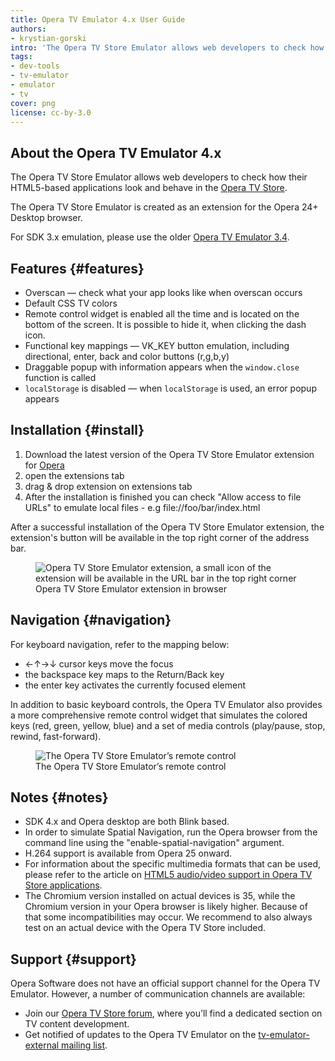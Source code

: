```yaml
---
title: Opera TV Emulator 4.x User Guide
authors:
- krystian-gorski
intro: 'The Opera TV Store Emulator allows web developers to check how their HTML5-based applications look and behave in the Opera TV Store.'
tags:
- dev-tools
- tv-emulator
- emulator
- tv
cover: png
license: cc-by-3.0
---
```


## About the Opera TV Emulator 4.x

The Opera TV Store Emulator allows web developers to check how their HTML5-based applications look and behave in the [Opera TV Store][1].

The Opera TV Store Emulator is created as an extension for the Opera 24+ Desktop browser.

For SDK 3.x emulation, please use the older [Opera TV Emulator 3.4][2].

[1]: https://www.opera.com/business/tv/store/
[2]: https://dev.opera.com/tv/opera-tv-emulator/

## Features {#features}

- Overscan — check what your app looks like when overscan occurs
- Default CSS TV colors
- Remote control widget is enabled all the time and is located on the bottom of the screen. It is possible to hide it, when clicking the dash icon.
- Functional key mappings — VK_KEY button emulation, including directional, enter, back and color buttons (r,g,b,y)
- Draggable popup with information appears when the `window.close` function is called
- `localStorage` is disabled — when `localStorage` is used, an error popup appears

## Installation {#install}

1. Download the latest version of the Opera TV Store Emulator extension for [Opera][3]
2. open the extensions tab
3. drag & drop extension on extensions tab
4. After the installation is finished you can check "Allow access to file URLs" to emulate local files - e.g file://foo/bar/index.html

[3]: http://apps.tvstore.op-cdn.net/opera-tv-store-emulator/description_page/OperaTVStoreEmulator.nex

After a successful installation of the Opera TV Store Emulator extension, the extension's button will be available in the top right corner of the address bar.

<figure block="figure">
	<img elem="media" src="{{ page.id }}/toolbar.png" alt="Opera TV Store Emulator extension, a small icon of the extension will be available in the URL bar in the top right corner">
	<figcaption elem="caption">Opera TV Store Emulator extension in browser</figcaption>
</figure>

## Navigation {#navigation}

For keyboard navigation, refer to the mapping below:

- ←↑→↓ cursor keys move the focus
- the backspace key maps to the Return/Back key
- the enter key activates the currently focused element

In addition to basic keyboard controls, the Opera TV Emulator also provides a more comprehensive remote control widget that simulates the colored keys (red, green, yellow, blue) and a set of media controls (play/pause, stop, rewind, fast-forward).

<figure block="figure">
	<img elem="media" src="{{ page.id }}/RemoteController4x.png" alt="The Opera TV Store Emulator’s remote control">
	<figcaption elem="caption">The Opera TV Store Emulator’s remote control</figcaption>
</figure>

## Notes {#notes}

- SDK 4.x and Opera desktop are both Blink based.
- In order to simulate Spatial Navigation, run the Opera browser from the command line using the "enable-spatial-navigation" argument.
- H.264 support is available from Opera 25 onward.
- For information about the specific multimedia formats that can be used, please refer to the article on [HTML5 audio/video support in Opera TV Store applications][4].
- The Chromium version installed on actual devices is 35, while the Chromium version in your Opera browser is likely higher. Because of that some incompatibilities may occur. We recommend to also always test on an actual device with the Opera TV Store included.

[4]: http://dev.opera.com/articles/view/html5-audio-video-support-in-opera-tv-store-applications/

## Support {#support}

Opera Software does not have an official support channel for the Opera TV Emulator. However, a number of communication channels are available:

- Join our [Opera TV Store forum][5], where you’ll find a dedicated section on TV content development.
- Get notified of updates to the Opera TV Emulator on the [tv-emulator-external mailing list][6].

[5]: http://forums.opera.com/categories/en-opera-tv-store
[6]: https://list.opera.com/mailman/listinfo/tv-emulator-external
